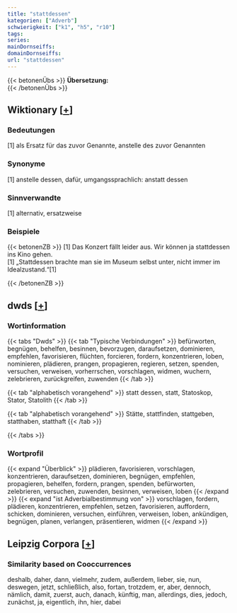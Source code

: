 ```yaml
---
title: "stattdessen"
kategorien: ["Adverb"]
schwierigkeit: ["k1", "h5", "r10"]
tags:
series:
mainDornseiffs:
domainDornseiffs:
url: "stattdessen"
---
```


{{< betonenÜbs >}}
**Übersetzung:**  
{{< /betonenÜbs >}}

## Wiktionary [[+](https://de.wiktionary.org/wiki/stattdessen)]

### Bedeutungen
[1] als Ersatz für das zuvor Genannte, anstelle des zuvor Genannten  

### Synonyme
[1] anstelle dessen, dafür, umgangssprachlich: anstatt dessen  

### Sinnverwandte
[1] alternativ, ersatzweise  

### Beispiele
{{< betonenZB >}}
[1] Das Konzert fällt leider aus. Wir können ja stattdessen ins Kino gehen.  
[1] „Stattdessen brachte man sie im Museum selbst unter, nicht immer im Idealzustand.“[1]  

{{< /betonenZB >}}


## dwds [[+](https://www.dwds.de/wb/stattdessen)]

### Wortinformation
{{< tabs "Dwds" >}}
{{< tab "Typische Verbindungen" >}}
befürworten, begnügen, behelfen, besinnen, bevorzugen, daraufsetzen, dominieren, empfehlen, favorisieren, flüchten, forcieren, fordern, konzentrieren, loben, nominieren, plädieren, prangen, propagieren, regieren, setzen, spenden, versuchen, verweisen, vorherrschen, vorschlagen, widmen, wuchern, zelebrieren, zurückgreifen, zuwenden
{{< /tab >}}

{{< tab "alphabetisch vorangehend" >}}
statt dessen, statt, Statoskop, Stator, Statolith
{{< /tab >}}

{{< tab "alphabetisch vorangehend" >}}
Stätte, stattfinden, stattgeben, statthaben, statthaft
{{< /tab >}}

{{< /tabs >}}

### Wortprofil
{{< expand "Überblick" >}} plädieren, favorisieren, vorschlagen, konzentrieren, daraufsetzen, dominieren, begnügen, empfehlen, propagieren, behelfen, fordern, prangen, spenden, befürworten, zelebrieren, versuchen, zuwenden, besinnen, verweisen, loben {{< /expand >}}
{{< expand "ist Adverbialbestimmung von" >}} vorschlagen, fordern, plädieren, konzentrieren, empfehlen, setzen, favorisieren, auffordern, schicken, dominieren, versuchen, einführen, verweisen, loben, ankündigen, begnügen, planen, verlangen, präsentieren, widmen {{< /expand >}}

## Leipzig Corpora [[+](https://corpora.uni-leipzig.de/en/res?word=stattdessen&corpusId=deu_newscrawl-public_2018)]


### Similarity based on Cooccurrences
deshalb, daher, dann, vielmehr, zudem, außerdem, lieber, sie, nun, deswegen, jetzt, schließlich, also, fortan, trotzdem, er, aber, dennoch, nämlich, damit, zuerst, auch, danach, künftig, man, allerdings, dies, jedoch, zunächst, ja, eigentlich, ihn, hier, dabei

